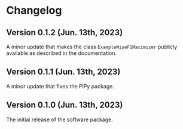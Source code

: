 # Changelog

## Version 0.1.2 (Jun. 13th, 2023)

A minor update that makes the class `ExampleWiseF1Maximizer` publicly available as described in the documentation.

## Version 0.1.1 (Jun. 13th, 2023)

A minor update that fixes the PiPy package.

## Version 0.1.0 (Jun. 13th, 2023)

The initial release of the software package.
